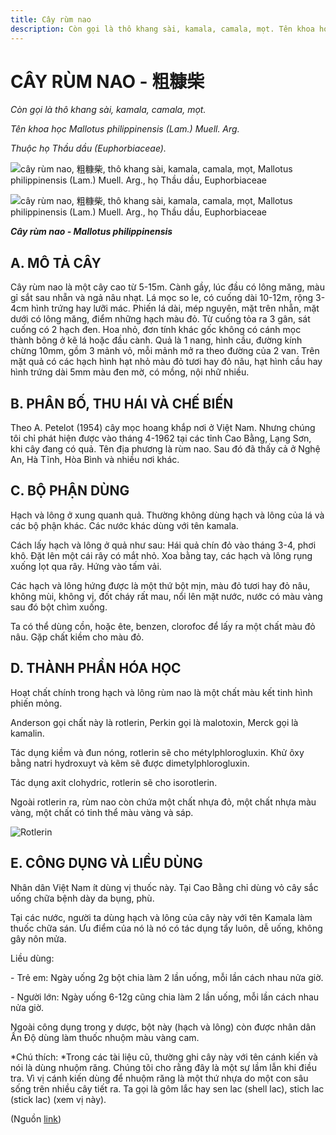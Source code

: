 ```yaml
---
title: Cây rùm nao
description: Còn gọi là thô khang sài, kamala, camala, mọt. Tên khoa học Mallotus philippinensis (Lam.) Muell. Arg. Thuộc họ Thầu dầu (Euphorbiaceae).
---
```

# CÂY RÙM NAO - 粗糠柴

*Còn gọi là thô khang sài, kamala, camala, mọt.*

*Tên khoa học Mallotus philippinensis (Lam.) Muell. Arg.*

*Thuộc họ Thầu dầu (Euphorbiaceae).*

![cây rùm nao, 粗糠柴, thô khang sài, kamala, camala, mọt, Mallotus philippinensis \(Lam.\) Muell. Arg., họ Thầu dầu, Euphorbiaceae](/imgs/do-tat-loi/ctvvtvn/cay-rum-nao.jpg)

![cây rùm nao, 粗糠柴, thô khang sài, kamala, camala, mọt, Mallotus philippinensis \(Lam.\) Muell. Arg., họ Thầu dầu, Euphorbiaceae](/imgs/do-tat-loi/ctvvtvn/cay-rum-nao-2.jpg)

***Cây rùm nao - Mallotus philippinensis***

## A. MÔ TẢ CÂY

Cây rùm nao là một cây cao từ 5-15m. Cành gầy, lúc đầu có lông măng, màu gỉ sắt sau nhẵn và ngả nâu nhạt. Lá mọc so le, có cuống dài 10-12m, rộng 3-4cm hình trứng hay lưỡi mác. Phiến lá dài, mép nguyên, mặt trên nhẵn, mặt dưới có lông măng, điểm những hạch màu đỏ. Từ cuống tỏa ra 3 gân, sát cuống có 2 hạch đen. Hoa nhỏ, đơn tính khác gốc không có cánh mọc thành bông ở kẽ lá hoặc đầu cành. Quả là 1 nang, hình cầu, đường kính chừng 10mm, gồm 3 mảnh vỏ, mỗi mảnh mở ra theo đường của 2 van. Trên mặt quả có các hạch hình hạt nhỏ màu đỏ tươi hay đỏ nâu, hạt hình cầu hay hình trứng dài 5mm màu đen mờ, có mồng, nội nhữ nhiều.

## B. PHÂN BỐ, THU HÁI VÀ CHẾ BIẾN

Theo A. Petelot (1954) cây mọc hoang khắp nơi ở Việt Nam. Nhưng chúng tôi chỉ phát hiện được vào tháng 4-1962 tại các tỉnh Cao Bằng, Lạng Sơn, khi cây đang có quả. Tên địa phương là rùm nao. Sau đó đã thấy cả ở Nghệ An, Hà Tĩnh, Hòa Bình và nhiều nơi khác.

## C. BỘ PHẬN DÙNG

Hạch và lông ở xung quanh quả. Thường không dùng hạch và lông của lá và các bộ phận khác. Các nước khác dùng với tên kamala.

Cách lấy hạch và lông ở quả như sau: Hái quả chín đỏ vào tháng 3-4, phơi khô. Đặt lên một cái rây có mắt nhỏ. Xoa bằng tay, các hạch và lông rụng xuống lọt qua rây. Hứng vào tấm vải.

Các hạch và lông hứng được là một thứ bột mịn, màu đỏ tươi hay đỏ nâu, không mùi, không vị, đốt cháy rất mau, nổi lên mặt nước, nước có màu vàng sau đó bột chìm xuống.

Ta có thể dùng cồn, hoặc ête, benzen, clorofoc để lấy ra một chất màu đỏ nâu. Gặp chất kiềm cho màu đỏ.

## D. THÀNH PHẦN HÓA HỌC

Hoạt chất chính trong hạch và lông rùm nao là một chất màu kết tinh hình phiến mỏng.

Anderson gọi chất này là rotlerin, Perkin gọi là malotoxin, Merck gọi là kamalin.

Tác dụng kiềm và đun nóng, rotlerin sẽ cho métylphlorogluxin. Khử ôxy bằng natri hydroxuyt và kẽm sẽ được dimetylphlorogluxin.

Tác dụng axit clohydric, rotlerin sẽ cho isorotlerin.

Ngoài rotlerin ra, rùm nao còn chứa một chất nhựa đỏ, một chất nhựa màu vàng, một chất có tinh thể màu vàng và sáp.

![Rotlerin](/imgs/do-tat-loi/ctvvtvn/cay-rum-nao-3.jpg)

## E. CÔNG DỤNG VÀ LIỀU DÙNG

Nhân dân Việt Nam ít dùng vị thuốc này. Tại Cao Bằng chỉ dùng vỏ cây sắc uống chữa bệnh dày da bụng, phù.

Tại các nước, người ta dùng hạch và lông của cây này với tên Kamala làm thuốc chữa sán. Ưu điểm của nó là nó có tác dụng tẩy luôn, dễ uống, không gây nôn mửa.

Liều dùng:

\- Trẻ em: Ngày uống 2g bột chia làm 2 lần uống, mỗi lần cách nhau nửa giờ.

\- Người lớn: Ngày uống 6-12g cũng chia làm 2 lần uống, mỗi lần cách nhau nửa giờ.

Ngoài công dụng trong y dược, bột này (hạch và lông) còn được nhân dân Ấn Độ dùng làm thuốc nhuộm màu vàng cam.

*Chú thích: *Trong các tài liệu cũ, thường ghi cây này với tên cánh kiến và nói là dùng nhuộm răng. Chúng tôi cho rằng đây là một sự lầm lẫn khi điều tra. Vì vị cánh kiến dùng để nhuộm răng là một thứ nhựa do một con sâu sống trên nhiều cây tiết ra. Ta gọi là gôm lắc hay sen lac (shell lac), stich lac (stick lac) (xem vị này).

(Nguồn <a href="http://www.thuocvuonnha.com/nhung-cay-thuoc-va-vi-thuoc-viet-nam/ket-qua-tra-cuu/cay-rum-nao" target="_blank">link</a>)

